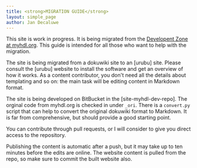 ```yaml
---
title: <strong>MIGRATION GUIDE</strong>
layout: simple_page 
author: Jan Decaluwe
---
```


This site is work in progress. It is being migrated from the [Developent Zone
at myhdl.org][myhdl_dev].  This guide is intended for all those who want to
help with the migration.

[myhdl_dev]:  http://myhdl.org/doku.php/dev:intro

The site is being migrated from a dokuwiki site to an [urubu] site. Please
consult the [urubu] website to install the software and get an overview of how
it works. As a content contributor, you don't need all the details about
templating and so on: the main task will be editing content in Markdown format.

The site is being developed on BitBucket in the [site-myhdl-dev-repo]. The
orginal code from myhdl.org is checked in under `_ori`. There is a `convert.py`
script that can help to convert the original dokuwiki format to Markdown. It is
far from comprehensive, but should provide a good starting point.

You can contribute through pull requests, or I will consider to give you direct
access to the repository.

Publishing the content is automatic after a push, but it may take up to ten
minutes before the edits are online. The website content is pulled from
the repo, so make sure to commit the built website also.
